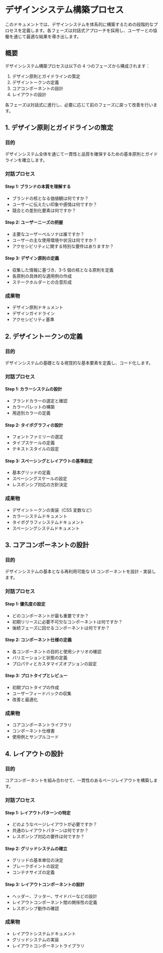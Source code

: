 # デザインシステム構築プロセス

このドキュメントでは、デザインシステムを体系的に構築するための段階的なプロセスを定義します。各フェーズは対話式アプローチを採用し、ユーザーとの協働を通じて最適な結果を導き出します。

## 概要

デザインシステム構築プロセスは以下の 4 つのフェーズから構成されます：

1. デザイン原則とガイドラインの策定
2. デザイントークンの定義
3. コアコンポーネントの設計
4. レイアウトの設計

各フェーズは対話式に進行し、必要に応じて前のフェーズに戻って改善を行います。

## 1. デザイン原則とガイドラインの策定

### 目的

デザインシステム全体を通じて一貫性と品質を確保するための基本原則とガイドラインを確立します。

### 対話プロセス

#### Step 1: ブランドの本質を理解する

- ブランドの核となる価値観は何ですか？
- ユーザーに伝えたい印象や感情は何ですか？
- 競合との差別化要素は何ですか？

#### Step 2: ユーザーニーズの把握

- 主要なユーザーペルソナは誰ですか？
- ユーザーの主な使用環境や状況は何ですか？
- アクセシビリティに関する特別な要件はありますか？

#### Step 3: デザイン原則の定義

- 収集した情報に基づき、3-5 個の核となる原則を定義
- 各原則の具体的な適用例の作成
- ステークホルダーとの合意形成

### 成果物

- デザイン原則ドキュメント
- デザインガイドライン
- アクセシビリティ基準

## 2. デザイントークンの定義

### 目的

デザインシステムの基礎となる視覚的な基本要素を定義し、コード化します。

### 対話プロセス

#### Step 1: カラーシステムの設計

- ブランドカラーの選定と確認
- カラーパレットの構築
- 用途別カラーの定義

#### Step 2: タイポグラフィの設計

- フォントファミリーの選定
- タイプスケールの定義
- テキストスタイルの設定

#### Step 3: スペーシングとレイアウトの基準設定

- 基本グリッドの定義
- スペーシングスケールの設定
- レスポンシブ対応の方針決定

### 成果物

- デザイントークンの実装（CSS 変数など）
- カラーシステムドキュメント
- タイポグラフィシステムドキュメント
- スペーシングシステムドキュメント

## 3. コアコンポーネントの設計

### 目的

デザインシステムの基本となる再利用可能な UI コンポーネントを設計・実装します。

### 対話プロセス

#### Step 1: 優先度の設定

- どのコンポーネントが最も重要ですか？
- 初期リリースに必要不可欠なコンポーネントは何ですか？
- 後続フェーズに回せるコンポーネントは何ですか？

#### Step 2: コンポーネント仕様の定義

- 各コンポーネントの目的と使用シナリオの確認
- バリエーションと状態の定義
- プロパティとカスタマイズオプションの設定

#### Step 3: プロトタイプとレビュー

- 初期プロトタイプの作成
- ユーザーフィードバックの収集
- 改善と最適化

### 成果物

- コアコンポーネントライブラリ
- コンポーネント仕様書
- 使用例とサンプルコード

## 4. レイアウトの設計

### 目的

コアコンポーネントを組み合わせて、一貫性のあるページレイアウトを構築します。

### 対話プロセス

#### Step 1: レイアウトパターンの特定

- どのようなページレイアウトが必要ですか？
- 共通のレイアウトパターンは何ですか？
- レスポンシブ対応の要件は何ですか？

#### Step 2: グリッドシステムの確立

- グリッドの基本単位の決定
- ブレークポイントの設定
- コンテナサイズの定義

#### Step 3: レイアウトコンポーネントの設計

- ヘッダー、フッター、サイドバーなどの設計
- レイアウトコンポーネント間の関係性の定義
- レスポンシブ動作の確認

### 成果物

- レイアウトシステムドキュメント
- グリッドシステムの実装
- レイアウトコンポーネントライブラリ
